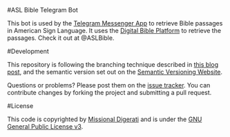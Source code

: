 #ASL Bible Telegram Bot

This bot is used by the [Telegram Messenger App](http://telegram.me) to retrieve Bible passages in American Sign Language.  It uses the [Digital Bible Platform](http://digitalbibleplatform.org) to retrieve the passages.  Check it out at @ASLBible.

#Development

This repository is following the branching technique described in [this blog post](http://nvie.com/posts/a-successful-git-branching-model/), and the semantic version set out on the [Semantic Versioning Website](http://semver.org/).

Questions or problems? Please post them on the [issue tracker](https://github.com/MissionalDigerati/asl_bible_telegram_bot/issues). You can contribute changes by forking the project and submitting a pull request.

#License

This code is copyrighted by [Missional Digerati](http://missionaldigerati.org) and is under the [GNU General Public License v3](http://www.gnu.org/licenses/gpl-3.0-standalone.html).
